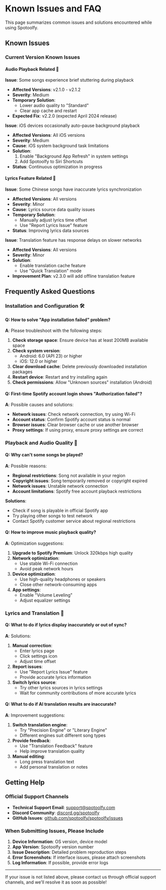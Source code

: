 # Known Issues and FAQ

This page summarizes common issues and solutions encountered while using Spotoolfy.

## Known Issues

### Current Version Known Issues

#### Audio Playback Related 🎵

**Issue**: Some songs experience brief stuttering during playback
- **Affected Versions**: v2.1.0 - v2.1.2
- **Severity**: Medium
- **Temporary Solution**:
  - Lower audio quality to "Standard"
  - Clear app cache and restart
- **Expected Fix**: v2.2.0 (expected April 2024 release)

**Issue**: iOS devices occasionally auto-pause background playback
- **Affected Versions**: All iOS versions
- **Severity**: Medium
- **Cause**: iOS system background task limitations
- **Solution**:
  1. Enable "Background App Refresh" in system settings
  2. Add Spotoolfy to Siri Shortcuts
- **Status**: Continuous optimization in progress

#### Lyrics Feature Related 📝

**Issue**: Some Chinese songs have inaccurate lyrics synchronization
- **Affected Versions**: All versions
- **Severity**: Minor
- **Cause**: Lyrics source data quality issues
- **Temporary Solution**:
  - Manually adjust lyrics time offset
  - Use "Report Lyrics Issue" feature
- **Status**: Improving lyrics data sources

**Issue**: Translation feature has response delays on slower networks
- **Affected Versions**: All versions
- **Severity**: Minor
- **Solution**:
  - Enable translation cache feature
  - Use "Quick Translation" mode
- **Improvement Plan**: v2.3.0 will add offline translation feature

## Frequently Asked Questions

### Installation and Configuration 🛠️

#### Q: How to solve "App installation failed" problem?
**A**: Please troubleshoot with the following steps:
1. **Check storage space**: Ensure device has at least 200MB available space
2. **Check system version**:
   - Android: 6.0 (API 23) or higher
   - iOS: 12.0 or higher
3. **Clear download cache**: Delete previously downloaded installation packages
4. **Restart device**: Restart and try installing again
5. **Check permissions**: Allow "Unknown sources" installation (Android)

#### Q: First-time Spotify account login shows "Authorization failed"?
**A**: Possible causes and solutions:
- **Network issues**: Check network connection, try using Wi-Fi
- **Account status**: Confirm Spotify account status is normal
- **Browser issues**: Clear browser cache or use another browser
- **Proxy settings**: If using proxy, ensure proxy settings are correct

### Playback and Audio Quality 🎵

#### Q: Why can't some songs be played?
**A**: Possible reasons:
- **Regional restrictions**: Song not available in your region
- **Copyright issues**: Song temporarily removed or copyright expired
- **Network issues**: Unstable network connection
- **Account limitations**: Spotify free account playback restrictions

**Solutions**:
- Check if song is playable in official Spotify app
- Try playing other songs to test network
- Contact Spotify customer service about regional restrictions

#### Q: How to improve music playback quality?
**A**: Optimization suggestions:
1. **Upgrade to Spotify Premium**: Unlock 320kbps high quality
2. **Network optimization**:
   - Use stable Wi-Fi connection
   - Avoid peak network hours
3. **Device optimization**:
   - Use high-quality headphones or speakers
   - Close other network-consuming apps
4. **App settings**:
   - Enable "Volume Leveling"
   - Adjust equalizer settings

### Lyrics and Translation 📝

#### Q: What to do if lyrics display inaccurately or out of sync?
**A**: Solutions:
1. **Manual correction**:
   - Enter lyrics page
   - Click settings icon
   - Adjust time offset
2. **Report issues**:
   - Use "Report Lyrics Issue" feature
   - Provide accurate lyrics information
3. **Switch lyrics source**:
   - Try other lyrics sources in lyrics settings
   - Wait for community contributions of more accurate lyrics

#### Q: What to do if AI translation results are inaccurate?
**A**: Improvement suggestions:
1. **Switch translation engine**:
   - Try "Precision Engine" or "Literary Engine"
   - Different engines suit different song types
2. **Provide feedback**:
   - Use "Translation Feedback" feature
   - Help improve translation quality
3. **Manual editing**:
   - Long press translation text
   - Add personal translation or notes

## Getting Help

### Official Support Channels
- **Technical Support Email**: support@spotoolfy.com
- **Discord Community**: [discord.gg/spotoolfy](https://discord.gg/spotoolfy)
- **GitHub Issues**: [github.com/spotoolfy/spotoolfy/issues](https://github.com/spotoolfy/spotoolfy/issues)

### When Submitting Issues, Please Include
1. **Device Information**: OS version, device model
2. **App Version**: Spotoolfy version number
3. **Issue Description**: Detailed problem reproduction steps
4. **Error Screenshots**: If interface issues, please attach screenshots
5. **Log Information**: If possible, provide error logs

---

If your issue is not listed above, please contact us through official support channels, and we'll resolve it as soon as possible!